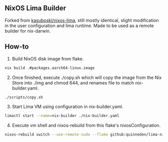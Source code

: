 ## NixOS Lima Builder

Forked from [kasuboski/nixos-lima](https://github.com/kasuboski/nixos-lima), still mostly identical,
slight modification in the user configuration and lima runtime.
Made to be used as a remote builder for nix-darwin.

## How-to
1. Build NixOS disk image from flake.
```bash
nix build .#packages.aarch64-linux.image
```
2. Once finished, execute ./copy.sh which will copy the image
   from the Nix Store into ./img and chmod 644, and renames file
   to match nix-builder.yaml.
```bash
./scripts/copy.sh
```
3. Start Lima VM using configuration in nix-builder.yaml.
```bash
limactl start --name=nix-builder ./nix-builder.yaml
```
4. Execute vm shell and nixos-rebuild from this flake's nixosConfiguration.
```bash
nixos-rebuild switch --use-remote-sudo --flake github:quinneden/lima-nix-builder#nixosConfigurations.nixos
```
